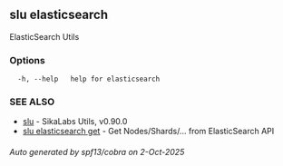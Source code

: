 ## slu elasticsearch

ElasticSearch Utils

### Options

```
  -h, --help   help for elasticsearch
```

### SEE ALSO

* [slu](slu.md)	 - SikaLabs Utils, v0.90.0
* [slu elasticsearch get](slu_elasticsearch_get.md)	 - Get Nodes/Shards/... from ElasticSearch API

###### Auto generated by spf13/cobra on 2-Oct-2025

